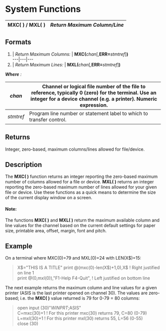 # System Functions

**MXC( ) / MXL( )** |  **_Return Maximum Column/Line_**  
---|---  
  
##  Formats

1. |  _Return Maximum Columns:_ |  **MXC(**_chan_[,**ERR=**_stmtref_]**)**  
---|---|---  
2. |  _Return Maximum Lines:_ |  **MXL(**_chan_[,**ERR=**_stmtref_]**)**  
  
**_Where_** _:_

_chan_ |  Channel or logical file number of the file to reference, typically 0 (zero) for the terminal. Use an integer for a device channel (e.g. a printer). Numeric expression.  
---|---  
_stmtref_ |  Program line number or statement label to which to transfer control.  
  
##  Returns

Integer, zero-based, maximum columns/lines allowed for file/device.

##  Description

The **MXC( )** function returns an integer reporting the zero-based maximum number of columns allowed for a file or device. **MXL( )** returns an integer reporting the zero-based maximum number of lines allowed for your given file or device. Use these functions as a quick means to determine the size of the current display window on a screen.

#### **Note:**  
The functions **MXC( )** and **MXL( )** return the maximum available column and line values for the channel based on the current default settings for paper size, printable area, offset, margin, font and pitch.

##  Example

On a terminal where MXC(0)=79 and MXL(0)=24 with LEN(X$)=15:

> X$="THIS IS A TITLE"  
>  print @(mxc(0)-len(X$)+1,0),X$ ! Right justified on line 1  
>  print @(0,mxl(0)),"F1-Help F4-Quit", ! Left justified on bottom line

The next example returns the maximum column and line values for a given printer (ASIS is the last printer opened on channel 30). The values are zero-based; i.e. the **MXC( )** value returned is 79 for 0-79 = 80 columns:

> open input (30)"*WINPRT*;ASIS"  
>  C=mxc(30)+1 ! For this printer mxc(30) returns 79, C=80 (0-79)  
>  L=mxl(30)+1 ! For this printer mxl(30) returns 55, L=56 (0-55)  
>  close (30)
